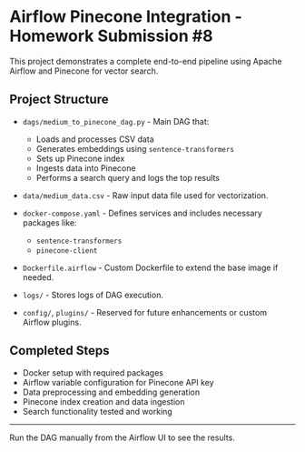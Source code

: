 

# Airflow Pinecone Integration - Homework Submission #8

This project demonstrates a complete end-to-end pipeline using Apache Airflow and Pinecone for vector search.

## Project Structure

- `dags/medium_to_pinecone_dag.py` - Main DAG that:
  - Loads and processes CSV data
  - Generates embeddings using `sentence-transformers`
  - Sets up Pinecone index
  - Ingests data into Pinecone
  - Performs a search query and logs the top results

- `data/medium_data.csv` - Raw input data file used for vectorization.

- `docker-compose.yaml` - Defines services and includes necessary packages like:
  - `sentence-transformers`
  - `pinecone-client`

- `Dockerfile.airflow` - Custom Dockerfile to extend the base image if needed.

- `logs/` - Stores logs of DAG execution.

- `config/`, `plugins/` - Reserved for future enhancements or custom Airflow plugins.

## Completed Steps

- Docker setup with required packages
- Airflow variable configuration for Pinecone API key
- Data preprocessing and embedding generation
- Pinecone index creation and data ingestion
- Search functionality tested and working

---

Run the DAG manually from the Airflow UI to see the results.



